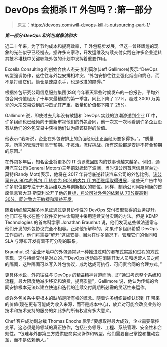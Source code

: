 # DevOps 会扼杀 IT 外包吗？:第一部分

> 原文：<https://devops.com/will-devops-kill-it-outsourcing-part-1/>

***第一部分:DevOps 和外包就像油和水***

近二十年来，为了节约成本和提高效率，IT 外包稳步发展，但这一曾经辉煌的现象的光芒似乎已经褪去。据许多专家称，开发运维及持续交付实践在许多企业逆转其技术堆栈中关键职能外包的计划中发挥着重要作用。

Excella Consulting 的创始合伙人杰夫·加利莫尔(Jeff Gallimore)表示:“DevOps 转型强调协作，这往往与外包安排相冲突。“外包安排往往会强化烟囱和筒仓，而不是打破它们。筒仓是速度杀手，也是改进的障碍。”

根据外包研究公司信息服务集团(ISG)今年春天早些时候发布的一份报告，平均外包合同价值经历了十年来最糟糕的第一季度，同比下降了 27%。超过 3000 万美元的大宗交易受到的冲击尤其严重，数量和价值都下降了 25%。

Gallimore 说，即使过去几年没有敏捷和 DevOps 实践的浪潮渗透到企业 IT 中，许多组织也已经倾向于重新审视他们的外包合同，他一次又一次地看到许多企业没有从他们的外包交易中获得他们认为应该获得的价值。

他表示:“我听说，企业在外包安排上的负面经历比正面经历要多得多。”。“质量差。所需的管理开销高于预期。不灵活。流程挑战。所有这些都是安排不符合预期的原因。”

在外包多年后，知名企业将更多的 IT 资源撤回国内的轶事也越来越多。例如，通用汽车公司(General Motors)三年前就掀起了波澜，当时该公司首席信息官兰迪·莫特(Randy Mott)表示，他将在 2017 年前彻底逆转该汽车公司的外包比例。[该公司在从 90%的外包 IT 转变为 90%的内包 IT 方面继续取得进展](http://www.detroitnews.com/story/business/autos/general-motors/2015/06/08/gm-wants-workers-hiring-continues/28720893/)，这些天广告中的许多职位都专注于开发运维以及与创新相关的职位。同样，制药公司阿斯利康的首席信息官大卫·斯莫利公开了他的[目标，将公司对外包的依赖从 70%提高到 30%，同时致力于敏捷和精益开发](http://blogs.wsj.com/cio/2015/01/29/astrazeneca-latest-big-company-to-insource-it/)。

随着组织越来越多地见证通过更具协作性的 DevOps 交付模型获得的业务提升，他们正在寻求在整个软件交付生命周期中采用连续交付实践的方法。但是 KEMP Technologies 的首席科学家 Jonathan Braunhut 说，他们发现这些做法通常与他们开发的外包协议完全不相容。正如他所解释的，如果许多组织希望 DevOps 工作良好，他们将需要“解开”这些安排，因为在许多情况下，管理它们的合同和 SLA 与瀑布开发有着不可分割的联系。

Braunhut 说:“企业环境中的外包通常以一种推进过时的瀑布式实践和过程的方式实现，这与持续交付是对立的。”“DevOps 运动旨在消除开发人员和运营人员之间的隔阂，这种隔阂可以写入外包协议，成为达成可执行、可问责合同的合理方式。”

更具体地说，外包往往与 DevOps 的精益精神背道而驰，即“通过考虑整个系统和流程，最大限度地减少移交和浪费，提高质量”，Gallimore 说，他认为传统的合同安排根本无法以建立快速和迭代的连续交付周期所必需的灵活性来运作。

或许外包关系中更根本的缺陷是所有权的概念。随着许多组织最终认识到 IT 带来的价值(现在更有可能成为收入来源，而不是成本中心)，放弃对可能会改变业务的技术和技术支持的服务的如此多的所有权没有多大意义。

Chef 客户成功副总裁 Thomas Enochs 表示:“要想取得最大成效，企业需要掌控变革，这必须是跨领域的真正协作，包括业务领导、工程、系统管理、安全性和合规性。“很难与外部第三方或供应商实现协作和转型。他们需要自己掌控和推动变革，而不是依赖他人。”